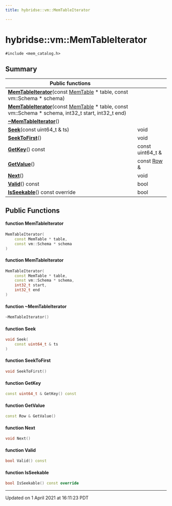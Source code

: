 ```yaml
---
title: hybridse::vm::MemTableIterator

---
```

# hybridse::vm::MemTableIterator



`#include <mem_catalog.h>`

## Summary


|  Public functions|            |
| -------------- | -------------- |
|**[MemTableIterator](/hybridse/usage/api/c++/Classes/classhybridse_1_1vm_1_1_mem_table_iterator.md#function-memtableiterator)**(const [MemTable](/hybridse/usage/api/c++/Namespaces/namespacehybridse_1_1vm.md#typedef-memtable) * table, const vm::Schema * schema)|  |
|**[MemTableIterator](/hybridse/usage/api/c++/Classes/classhybridse_1_1vm_1_1_mem_table_iterator.md#function-memtableiterator)**(const [MemTable](/hybridse/usage/api/c++/Namespaces/namespacehybridse_1_1vm.md#typedef-memtable) * table, const vm::Schema * schema, int32_t start, int32_t end)|  |
|**[~MemTableIterator](/hybridse/usage/api/c++/Classes/classhybridse_1_1vm_1_1_mem_table_iterator.md#function-~memtableiterator)**()|  |
|**[Seek](/hybridse/usage/api/c++/Classes/classhybridse_1_1vm_1_1_mem_table_iterator.md#function-seek)**(const uint64_t & ts)| void  |
|**[SeekToFirst](/hybridse/usage/api/c++/Classes/classhybridse_1_1vm_1_1_mem_table_iterator.md#function-seektofirst)**()| void  |
|**[GetKey](/hybridse/usage/api/c++/Classes/classhybridse_1_1vm_1_1_mem_table_iterator.md#function-getkey)**() const| const uint64_t &  |
|**[GetValue](/hybridse/usage/api/c++/Classes/classhybridse_1_1vm_1_1_mem_table_iterator.md#function-getvalue)**()| const [Row](/hybridse/usage/api/c++/Classes/classhybridse_1_1codec_1_1_row.md) &  |
|**[Next](/hybridse/usage/api/c++/Classes/classhybridse_1_1vm_1_1_mem_table_iterator.md#function-next)**()| void  |
|**[Valid](/hybridse/usage/api/c++/Classes/classhybridse_1_1vm_1_1_mem_table_iterator.md#function-valid)**() const| bool  |
|**[IsSeekable](/hybridse/usage/api/c++/Classes/classhybridse_1_1vm_1_1_mem_table_iterator.md#function-isseekable)**() const override| bool  |

## Public Functions

#### function MemTableIterator

```cpp
MemTableIterator(
    const MemTable * table,
    const vm::Schema * schema
)
```


#### function MemTableIterator

```cpp
MemTableIterator(
    const MemTable * table,
    const vm::Schema * schema,
    int32_t start,
    int32_t end
)
```


#### function ~MemTableIterator

```cpp
~MemTableIterator()
```


#### function Seek

```cpp
void Seek(
    const uint64_t & ts
)
```


#### function SeekToFirst

```cpp
void SeekToFirst()
```


#### function GetKey

```cpp
const uint64_t & GetKey() const
```


#### function GetValue

```cpp
const Row & GetValue()
```


#### function Next

```cpp
void Next()
```


#### function Valid

```cpp
bool Valid() const
```


#### function IsSeekable

```cpp
bool IsSeekable() const override
```


-------------------------------

Updated on  1 April 2021 at 16:11:23 PDT